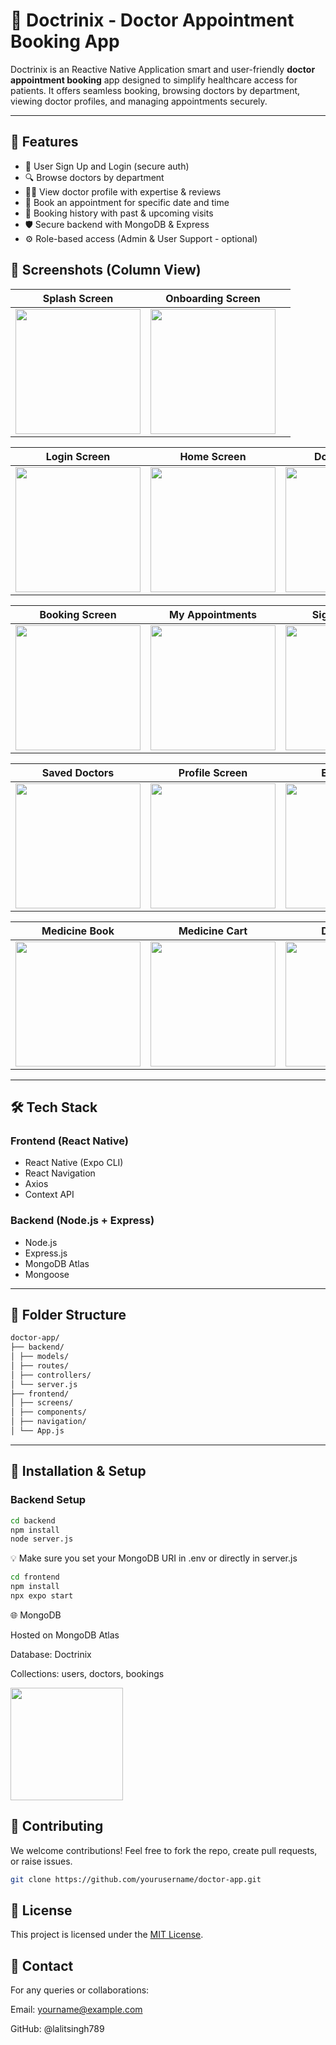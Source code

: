 # 🏥 Doctrinix - Doctor Appointment Booking App

Doctrinix is an Reactive Native Application smart and user-friendly **doctor appointment booking** app designed to simplify healthcare access for patients. It offers seamless booking, browsing doctors by department, viewing doctor profiles, and managing appointments securely.

---

## 🚀 Features

- 📲 User Sign Up and Login (secure auth)
- 🔍 Browse doctors by department
- 🧑‍⚕️ View doctor profile with expertise & reviews
- 📅 Book an appointment for specific date and time
- 📖 Booking history with past & upcoming visits
- 🛡 Secure backend with MongoDB & Express
- ⚙️ Role-based access (Admin & User Support - optional)

## 📱 Screenshots (Column View)

| Splash Screen | Onboarding Screen |  |
|----------------|--------------------|--|
| <img src="https://github.com/user-attachments/assets/01be45a7-cca2-4237-b4a8-cbeadb157501" width="200"/> | <img src="https://github.com/user-attachments/assets/3300276a-ccb3-49b7-bda9-5e8405b2a74c" width="200"/> |  |

| Login Screen | Home Screen | Doctor Profile |
|--------------|-------------|----------------|
| <img src="https://github.com/user-attachments/assets/c1bfd9bb-1403-48cc-83bc-68a3fd3f8f19" width="200"/> | <img src="https://github.com/user-attachments/assets/73e5442e-999f-4811-84cb-2674934c38ad" width="200"/> | <img src="https://github.com/user-attachments/assets/c6c5f440-ef4e-444f-8736-bd4fc54c28d5" width="200"/> |

| Booking Screen | My Appointments | Signup Screen |
|----------------|------------------|-----------------|
| <img src="https://github.com/user-attachments/assets/ff8fbee9-d587-4481-930f-13fa9680c3ec" width="200"/> | <img src="https://github.com/user-attachments/assets/ead6e2a9-bcdc-4ef2-89ce-194c3a9d39da" width="200"/> | <img src="https://github.com/user-attachments/assets/826b7c94-5b8a-4118-aae7-e8ea70caf175" width="200"/> |

| Saved Doctors | Profile Screen | Edit Profile |
|----------------|----------------|----------------|
| <img src="https://github.com/user-attachments/assets/75bb43b8-6287-490b-9c03-74c51fe069ac" width="200"/> | <img src="https://github.com/user-attachments/assets/bb0d5da4-156d-46c7-a745-90218af9d31c" width="200"/> | <img src="https://github.com/user-attachments/assets/6d627fb4-d68c-439e-b284-043a4a5c3969" width="200"/> |

| Medicine Book | Medicine Cart | Doctor List |
|----------------|----------------|----------------|
| <img src="https://github.com/user-attachments/assets/b35fc8f3-f58d-4b35-81c0-93db2f99c225" width="200"/> | <img src="https://github.com/user-attachments/assets/ef4883df-d07b-413e-b94a-f7424791403d" width="200"/> | <img src="https://github.com/user-attachments/assets/ad0a5365-fbbe-49de-b0d5-6d8909f0df13" width="200"/> |

---



## 🛠 Tech Stack

### Frontend (React Native)
- React Native (Expo CLI)
- React Navigation
- Axios
- Context API

### Backend (Node.js + Express)
- Node.js
- Express.js
- MongoDB Atlas
- Mongoose

---

## 📁 Folder Structure
```bash
doctor-app/
├── backend/
│ ├── models/
│ ├── routes/
│ ├── controllers/
│ └── server.js
├── frontend/
│ ├── screens/
│ ├── components/
│ ├── navigation/
│ └── App.js
```

---

## 🧰 Installation & Setup

### Backend Setup

```bash
cd backend
npm install
node server.js
```
💡 Make sure you set your MongoDB URI in .env or directly in server.js

```bash
cd frontend
npm install
npx expo start
```
🌐 MongoDB

Hosted on MongoDB Atlas

Database: Doctrinix

Collections: users, doctors, bookings

<img src="https://webimages.mongodb.com/_com_assets/cms/mongodb_logo1-76twgcu2dm.png" width="180"/>

## 🤝 Contributing
We welcome contributions! Feel free to fork the repo, create pull requests, or raise issues.

```bash
git clone https://github.com/yourusername/doctor-app.git
```
## 📜 License

This project is licensed under the [MIT License](./LICENSE).

## 📧 Contact
For any queries or collaborations:

Email: yourname@example.com

GitHub: @lalitsingh789
